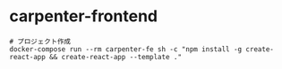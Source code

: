 # carpenter-frontend

```
# プロジェクト作成
docker-compose run --rm carpenter-fe sh -c "npm install -g create-react-app && create-react-app --template ."
```